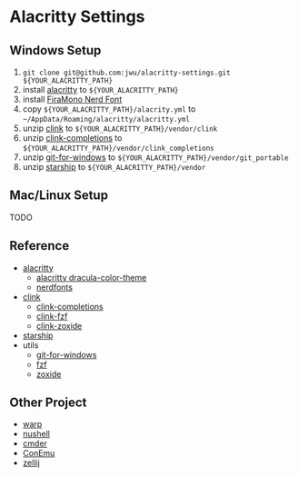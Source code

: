 # Alacritty Settings

## Windows Setup

1. `git clone git@github.com:jwu/alacritty-settings.git ${YOUR_ALACRITTY_PATH}`
1. install [alacritty](https://github.com/alacritty/alacritty/releases) to `${YOUR_ALACRITTY_PATH}`
1. install [FiraMono Nerd Font](https://github.com/ryanoasis/nerd-fonts/releases/download/v2.2.2/FiraMono.zip)
1. copy `${YOUR_ALACRITTY_PATH}/alacrity.yml` to `~/AppData/Roaming/alacritty/alacritty.yml`
1. unzip [clink](https://github.com/chrisant996/clink/releases) to `${YOUR_ALACRITTY_PATH}/vendor/clink`
1. unzip [clink-completions](https://github.com/vladimir-kotikov/clink-completions/releases) to `${YOUR_ALACRITTY_PATH}/vendor/clink_completions`
1. unzip [git-for-windows](https://github.com/git-for-windows/git/releases) to `${YOUR_ALACRITTY_PATH}/vendor/git_portable`
1. unzip [starship](https://github.com/starship/starship/releases) to `${YOUR_ALACRITTY_PATH}/vendor`

## Mac/Linux Setup

TODO

## Reference

- [alacritty](https://github.com/alacritty/alacritty)
  - [alacritty dracula-color-theme](https://github.com/dracula/alacritty)
  - [nerdfonts](https://www.nerdfonts.com/)
- [clink](https://github.com/chrisant996/clink)
  - [clink-completions](https://github.com/vladimir-kotikov/clink-completions)
  - [clink-fzf](https://github.com/chrisant996/clink-fzf)
  - [clink-zoxide](https://github.com/shunsambongi/clink-zoxide)
- [starship](https://github.com/starship/starship)
- utils
  - [git-for-windows](https://github.com/git-for-windows/git)
  - [fzf](https://github.com/junegunn/fzf)
  - [zoxide](https://github.com/ajeetdsouza/zoxide)

## Other Project

- [warp](https://www.warp.dev/)
- [nushell](https://github.com/nushell/nushell)
- [cmder](https://github.com/cmderdev/cmder)
- [ConEmu](https://github.com/Maximus5/ConEmu)
- [zellij](https://zellij.dev/)
